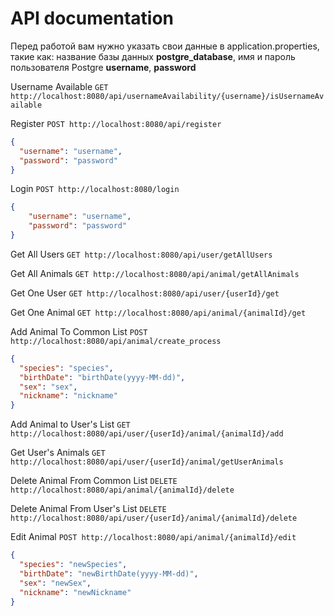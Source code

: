 # API documentation

Перед работой вам нужно указать свои данные в application.properties, такие как: название базы данных
**postgre_database**, имя и пароль пользователя Postgre **username**, **password**

Username Available ```GET http://localhost:8080/api/usernameAvailability/{username}/isUsernameAvailable```

Register ```POST http://localhost:8080/api/register```
```json
{
  "username": "username",
  "password": "password"
}
```


Login ```POST http://localhost:8080/login```
```json 
{ 
    "username": "username",
    "password": "password"
}
```

Get All Users ```GET http://localhost:8080/api/user/getAllUsers```

Get All Animals ```GET http://localhost:8080/api/animal/getAllAnimals```

Get One User ```GET http://localhost:8080/api/user/{userId}/get```

Get One Animal ```GET http://localhost:8080/api/animal/{animalId}/get```

Add Animal To Common List ```POST http://localhost:8080/api/animal/create_process```
```json
{
  "species": "species",
  "birthDate": "birthDate(yyyy-MM-dd)",
  "sex": "sex",
  "nickname": "nickname"
}
```

Add Animal to User's List ```GET http://localhost:8080/api/user/{userId}/animal/{animalId}/add```

Get User's Animals ```GET http://localhost:8080/api/user/{userId}/animal/getUserAnimals```

Delete Animal From Common List ```DELETE http://localhost:8080/api/animal/{animalId}/delete```

Delete Animal From User's List ```DELETE http://localhost:8080/api/user/{userId}/animal/{animalId}/delete```

Edit Animal ```POST http://localhost:8080/api/animal/{animalId}/edit ```

```json
{
  "species": "newSpecies",
  "birthDate": "newBirthDate(yyyy-MM-dd)",
  "sex": "newSex",
  "nickname": "newNickname"
}
```



